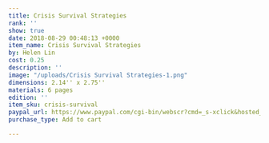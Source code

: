 ```yaml
---
title: Crisis Survival Strategies
rank: ''
show: true
date: 2018-08-29 00:48:13 +0000
item_name: Crisis Survival Strategies
by: Helen Lin
cost: 0.25
description: ''
image: "/uploads/Crisis Survival Strategies-1.png"
dimensions: 2.14'' x 2.75''
materials: 6 pages
edition: ''
item_sku: crisis-survival
paypal_url: https://www.paypal.com/cgi-bin/webscr?cmd=_s-xclick&hosted_button_id=5GRU8XK7RHTEU
purchase_type: Add to cart

---
```

